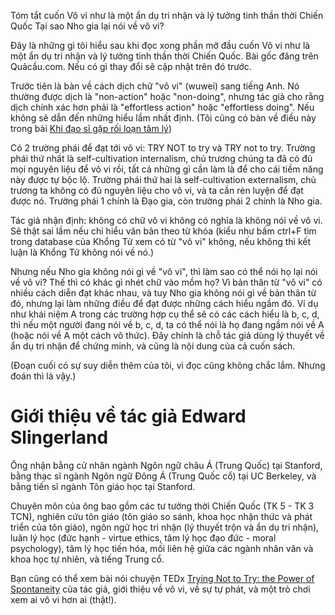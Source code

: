 Tóm tắt cuốn Vô vi như là một ẩn dụ tri nhận và lý tưởng tinh thần thời Chiến Quốc 
Tại sao Nho gia lại nói về vô vi?
 
Đây là những gì tôi hiểu sau khi đọc xong phần mở đầu cuốn Vô vi như là một ẩn dụ tri nhận và lý tưởng tinh thần thời Chiến Quốc. Bài gốc đăng trên Quảcầu.com. Nếu có gì thay đổi sẽ cập nhật trên đó trước.
 
Trước tiên là bàn về cách dịch chữ "vô vi" (wuwei) sang tiếng Anh. Nó thường được dịch là "non-action" hoặc "non-doing", nhưng tác giả cho rằng dịch chính xác hơn phải là "effortless action" hoặc "effortless doing". Nếu không sẽ dẫn đến những hiểu lầm nhất định. (Tôi cũng có bàn về điều này trong bài [Khi đạo sĩ gặp rối loạn tâm lý](https://xn--qucu-hr5aza.cc/khi-dao-si-gap-roi-loan-tam-ly?utm_source=F+G+%C2%BB+MetaMinds+Network+-+M%E1%BA%A1ng+L%C6%B0%E1%BB%9Bi+Tri+Th%E1%BB%A9c+S%E1%BB%91&utm_medium=Khi+%C4%91%E1%BA%A1o+s%C4%A9+g%E1%BA%B7p+r%E1%BB%91i+lo%E1%BA%A1n+t%C3%A2m+l%C3%BD&utm_campaign=Giai+%C4%91o%E1%BA%A1n+1))

Có 2 trường phái để đạt tới vô vi: TRY NOT to try và TRY not to try. Trường phái thứ nhất là self-cultivation internalism, chủ trương chúng ta đã có đủ mọi nguyên liệu để vô vi rồi, tất cả những gì cần làm là để cho cái tiềm năng này được tự bộc lộ. Trường phái thứ hai là self-cultivation externalism, chủ trương ta không có đủ nguyên liệu cho vô vi, và ta cần rèn luyện để đạt được nó. Trường phái 1 chính là Đạo gia, còn trường phái 2 chính là Nho gia.
 
Tác giả nhận định: không có chữ vô vi không có nghĩa là không nói về vô vi. Sẽ thật sai lầm nếu chỉ hiểu văn bản theo từ khóa (kiểu như bấm ctrl+F tìm trong database của Khổng Tử xem có từ "vô vi" không, nếu không thì kết luận là Khổng Tử không nói về nó.) 
 
Nhưng nếu Nho gia không nói gì về "vô vi", thì làm sao có thể nói họ lại nói về vô vi? Thế thì có khác gì nhét chữ vào mồm họ? Vì bản thân từ "vô vi" có nhiều cách diễn đạt khác nhau, và tuy Nho gia không nói gì về bản thân từ đó, nhưng lại làm những điều để đạt được những cách hiểu ngầm đó. Ví dụ như khái niệm A trong các trường hợp cụ thể sẽ có các cách hiểu là b, c, d, thì nếu một người đang nói về b, c, d, ta có thể nói là họ đang ngầm nói về A (hoặc nói về A một cách vô thức). Đây chính là chỗ tác giả dùng lý thuyết về ẩn dụ tri nhận để chứng minh, và cũng là nội dung của cả cuốn sách.
 
(Đoạn cuối có sự suy diễn thêm của tôi, vì đọc cũng không chắc lắm. Nhưng đoán thì là vậy.) 
 
# Giới thiệu về tác giả Edward Slingerland
Ông nhận bằng cử nhân ngành Ngôn ngữ châu Á (Trung Quốc) tại Stanford, bằng thạc sĩ ngành Ngôn ngữ Đông Á (Trung Quốc cổ) tại UC Berkeley, và bằng tiến sĩ ngành Tôn giáo học tại Stanford.
 
Chuyên môn của ông bao gồm các tư tưởng thời Chiến Quốc (TK 5 - TK 3 TCN), nghiên cứu tôn giáo (tôn giáo so sánh, khoa học nhận thức và phát triển của tôn giáo), ngôn ngữ học tri nhận (lý thuyết trộn và ẩn dụ tri nhận), luân lý học (đức hạnh - virtue ethics, tâm lý học đạo đức - moral psychology), tâm lý học tiến hóa, mối liên hệ giữa các ngành nhân văn và khoa học tự nhiên, và tiếng Trung cổ.    
 

Bạn cũng có thể xem bài nói chuyện TEDx [Trying Not to Try: the Power of Spontaneity](https://www.youtube.com/watch?v=GIdrptTwzQY) của tác giả, giới thiệu về vô vi, về sự tự phát, và một trò chơi xem ai vô vi hơn ai (thật!). 
